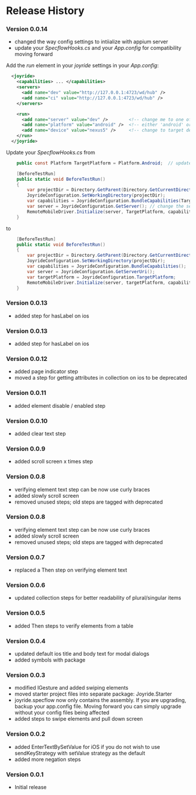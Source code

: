 
# Release History

### Version 0.0.14
- changed the way config settings to intiialize with appium server
- update your *SpecflowHooks.cs* and your *App.config* for compatibility moving forward

Add the *run* element in your *joyride* settings in your *App.config*:
```xml
  <joyride>
    <capabilities> ... </capabilities>
    <servers>
      <add name="dev" value="http://127.0.0.1:4723/wd/hub" />
      <add name="ci" value="http://127.0.0.1:4723/wd/hub" />
    </servers>

    <run>
      <add name="server" value="dev" />        <!-- change me to one of your available servers -->
      <add name="platform" value="android" />  <!-- either 'android' or 'ios' -->
      <add name="device" value="nexus5" />     <!-- change to target device's name -->
    </run>    
  </joyride>
```
Update your *SpecflowHooks.cs* from 

```csharp
   	public const Platform TargetPlatform = Platform.Android;  // update either Platform.Android or Platform.Ios

    [BeforeTestRun]
    public static void BeforeTestRun()
    {
		var projectDir = Directory.GetParent(Directory.GetCurrentDirectory()).Parent.FullName;
		JoyrideConfiguration.SetWorkingDirectory(projectDir);
		var capabilities = JoyrideConfiguration.BundleCapabilities(TargetPlatform, "nexus5"); // change the device
		var server = JoyrideConfiguration.GetServer(); // change the server.  default is "dev"
		RemoteMobileDriver.Initialize(server, TargetPlatform, capabilities);
    }
```

to

```csharp
	[BeforeTestRun]
	public static void BeforeTestRun()
	{
		var projectDir = Directory.GetParent(Directory.GetCurrentDirectory()).Parent.FullName;
		JoyrideConfiguration.SetWorkingDirectory(projectDir);
		var capabilities = JoyrideConfiguration.BundleCapabilities(); 
		var server = JoyrideConfiguration.GetServerUri(); 
		var targetPlatform = JoyrideConfiguration.TargetPlatform;
		RemoteMobileDriver.Initialize(server, targetPlatform, capabilities);
	}	
```

### Version 0.0.13
- added step for hasLabel on ios 


### Version 0.0.13
- added step for hasLabel on ios 

### Version 0.0.12
- added page indicator step
- moved a step for getting attributes in collection on ios to be deprecated


### Version 0.0.11
- added element disable / enabled step

### Version 0.0.10
- added clear text step 

### Version 0.0.9
- added scroll screen x times step

### Version 0.0.8
- verifying element text step can be now use curly braces
- added slowly scroll screen
- removed unused steps; old steps are tagged with deprecated


### Version 0.0.8
- verifying element text step can be now use curly braces
- added slowly scroll screen
- removed unused steps; old steps are tagged with deprecated
 
### Version 0.0.7
- replaced a Then step on verifying element text

### Version 0.0.6
- updated collection steps for better readability of plural/singular items

### Version 0.0.5
- added Then steps to verify elements from a table

### Version 0.0.4
- updated default ios title and body text for modal dialogs
- added symbols with package 

### Version 0.0.3
- modified IGesture and added swiping elements 
- moved starter project files into separate package:  Joyride.Starter 
- joyride.specflow now only contains the assembly.  If you are upgrading, backup your app.config file.  Moving forward you can simply upgrade without your config files being affected 
- added steps to swipe elements and pull down screen 

### Version 0.0.2

- added EnterTextBySetValue for iOS if you do not wish to use sendKeyStrategy with setValue strategy as the default
- added more negation steps   


### Version 0.0.1

- Initial release  
